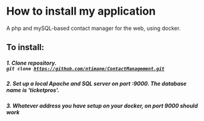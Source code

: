 # How to install my application
A php and mySQL-based contact manager for the web, using docker.

## To install:
##### 1. Clone repository. </br><code>git clone https://github.com/ntimane/ContactManagement.git </code>

##### 2. Set up a local Apache and SQL server on port :9000. The database name is 'ticketpros'.
##### 3. Whatever address you have setup on your docker, on port 9000 should work

